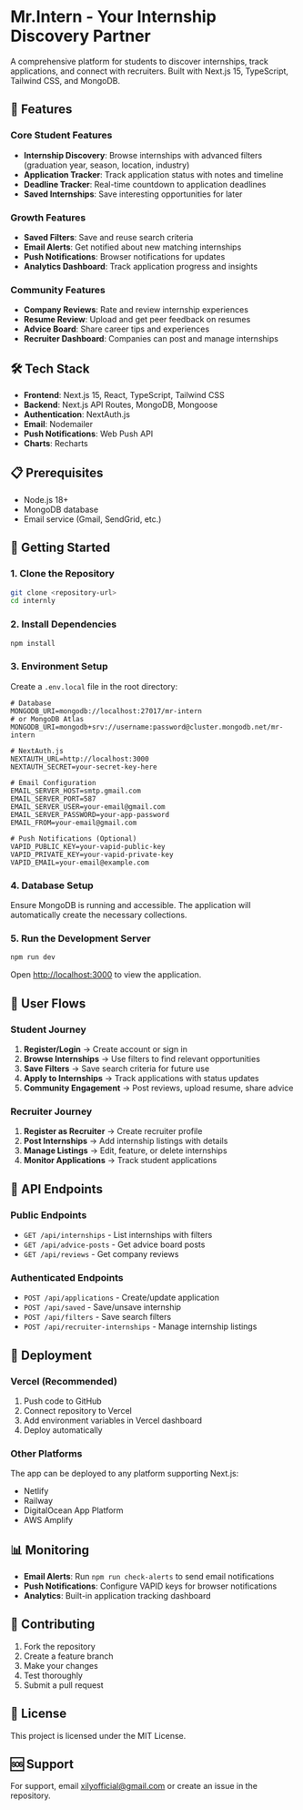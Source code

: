 # Mr.Intern - Your Internship Discovery Partner

A comprehensive platform for students to discover internships, track applications, and connect with recruiters. Built with Next.js 15, TypeScript, Tailwind CSS, and MongoDB.

## 🚀 Features

### Core Student Features
- **Internship Discovery**: Browse internships with advanced filters (graduation year, season, location, industry)
- **Application Tracker**: Track application status with notes and timeline
- **Deadline Tracker**: Real-time countdown to application deadlines
- **Saved Internships**: Save interesting opportunities for later

### Growth Features
- **Saved Filters**: Save and reuse search criteria
- **Email Alerts**: Get notified about new matching internships
- **Push Notifications**: Browser notifications for updates
- **Analytics Dashboard**: Track application progress and insights

### Community Features
- **Company Reviews**: Rate and review internship experiences
- **Resume Review**: Upload and get peer feedback on resumes
- **Advice Board**: Share career tips and experiences
- **Recruiter Dashboard**: Companies can post and manage internships

## 🛠️ Tech Stack

- **Frontend**: Next.js 15, React, TypeScript, Tailwind CSS
- **Backend**: Next.js API Routes, MongoDB, Mongoose
- **Authentication**: NextAuth.js
- **Email**: Nodemailer
- **Push Notifications**: Web Push API
- **Charts**: Recharts

## 📋 Prerequisites

- Node.js 18+ 
- MongoDB database
- Email service (Gmail, SendGrid, etc.)

## 🚀 Getting Started

### 1. Clone the Repository

```bash
git clone <repository-url>
cd internly
```

### 2. Install Dependencies

```bash
npm install
```

### 3. Environment Setup

Create a `.env.local` file in the root directory:

```env
# Database
MONGODB_URI=mongodb://localhost:27017/mr-intern
# or MongoDB Atlas
MONGODB_URI=mongodb+srv://username:password@cluster.mongodb.net/mr-intern

# NextAuth.js
NEXTAUTH_URL=http://localhost:3000
NEXTAUTH_SECRET=your-secret-key-here

# Email Configuration
EMAIL_SERVER_HOST=smtp.gmail.com
EMAIL_SERVER_PORT=587
EMAIL_SERVER_USER=your-email@gmail.com
EMAIL_SERVER_PASSWORD=your-app-password
EMAIL_FROM=your-email@gmail.com

# Push Notifications (Optional)
VAPID_PUBLIC_KEY=your-vapid-public-key
VAPID_PRIVATE_KEY=your-vapid-private-key
VAPID_EMAIL=your-email@example.com
```

### 4. Database Setup

Ensure MongoDB is running and accessible. The application will automatically create the necessary collections.

### 5. Run the Development Server

```bash
npm run dev
```

Open [http://localhost:3000](http://localhost:3000) to view the application.

## 📱 User Flows

### Student Journey
1. **Register/Login** → Create account or sign in
2. **Browse Internships** → Use filters to find relevant opportunities
3. **Save Filters** → Save search criteria for future use
4. **Apply to Internships** → Track applications with status updates
5. **Community Engagement** → Post reviews, upload resume, share advice

### Recruiter Journey
1. **Register as Recruiter** → Create recruiter profile
2. **Post Internships** → Add internship listings with details
3. **Manage Listings** → Edit, feature, or delete internships
4. **Monitor Applications** → Track student applications

## 🔧 API Endpoints

### Public Endpoints
- `GET /api/internships` - List internships with filters
- `GET /api/advice-posts` - Get advice board posts
- `GET /api/reviews` - Get company reviews

### Authenticated Endpoints
- `POST /api/applications` - Create/update application
- `POST /api/saved` - Save/unsave internship
- `POST /api/filters` - Save search filters
- `POST /api/recruiter-internships` - Manage internship listings

## 🚀 Deployment

### Vercel (Recommended)

1. Push code to GitHub
2. Connect repository to Vercel
3. Add environment variables in Vercel dashboard
4. Deploy automatically

### Other Platforms

The app can be deployed to any platform supporting Next.js:
- Netlify
- Railway
- DigitalOcean App Platform
- AWS Amplify

## 📊 Monitoring

- **Email Alerts**: Run `npm run check-alerts` to send email notifications
- **Push Notifications**: Configure VAPID keys for browser notifications
- **Analytics**: Built-in application tracking dashboard

## 🤝 Contributing

1. Fork the repository
2. Create a feature branch
3. Make your changes
4. Test thoroughly
5. Submit a pull request

## 📄 License

This project is licensed under the MIT License.

## 🆘 Support

For support, email xilyofficial@gmail.com or create an issue in the repository.
